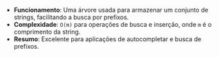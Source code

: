 - **Funcionamento**: Uma árvore usada para armazenar um conjunto de strings, facilitando a busca por prefixos.
- **Complexidade**: `O(m)` para operações de busca e inserção, onde `m` é o comprimento da string.
- **Resumo**: Excelente para aplicações de autocompletar e busca de prefixos.
